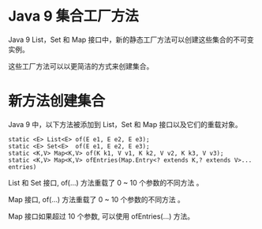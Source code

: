 # Java 9 集合工厂方法

Java 9 List，Set 和 Map 接口中，新的静态工厂方法可以创建这些集合的不可变实例。

这些工厂方法可以以更简洁的方式来创建集合。


# 新方法创建集合

Java 9 中，以下方法被添加到 List，Set 和 Map 接口以及它们的重载对象。


```
static <E> List<E> of(E e1, E e2, E e3);
static <E> Set<E>  of(E e1, E e2, E e3);
static <K,V> Map<K,V> of(K k1, V v1, K k2, V v2, K k3, V v3);
static <K,V> Map<K,V> ofEntries(Map.Entry<? extends K,? extends V>... entries)
```

List 和 Set 接口, of(...) 方法重载了 0 ~ 10 个参数的不同方法 。

Map 接口, of(...) 方法重载了 0 ~ 10 个参数的不同方法 。

Map 接口如果超过 10 个参数, 可以使用 ofEntries(...) 方法。






